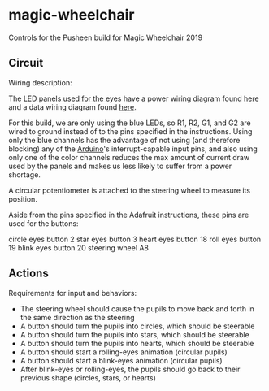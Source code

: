 # magic-wheelchair

Controls for the Pusheen build for Magic Wheelchair 2019

## Circuit

Wiring description:

The [LED panels used for the eyes](https://www.adafruit.com/product/607)
have a power wiring diagram found [here](https://learn.adafruit.com/32x16-32x32-rgb-led-matrix/powering)
and a data wiring diagram found [here](https://learn.adafruit.com/32x16-32x32-rgb-led-matrix/connecting-with-jumper-wires).

For this build, we are only using the blue LEDs, so R1, R2, G1, and G2 are wired
to ground instead of to the pins specified in the instructions. Using only the
blue channels has the advantage of not using (and therefore blocking) any of the
[Arduino](https://www.arduino.cc/en/Guide/ArduinoMega2560)'s interrupt-capable
input pins, and also using only one of the color channels reduces the max amount
of current draw used by the panels and makes us less likely to suffer from a
power shortage.

A circular potentiometer is attached to the steering wheel to measure its
position.

Aside from the pins specified in the Adafruit instructions, these pins are used
for the buttons:

circle eyes button          2
star eyes button            3
heart eyes button          18
roll eyes button           19
blink eyes button          20
steering wheel             A8

## Actions

Requirements for input and behaviors:

- The steering wheel should cause the pupils to move back and forth in the same direction as the steering
- A button should turn the pupils into circles, which should be steerable
- A button should turn the pupils into stars, which should be steerable
- A button should turn the pupils into hearts, which should be steerable
- A button should start a rolling-eyes animation (circular pupils)
- A button should start a blink-eyes animation (circular pupils)
- After blink-eyes or rolling-eyes, the pupils should go back to their previous shape (circles, stars, or hearts)
